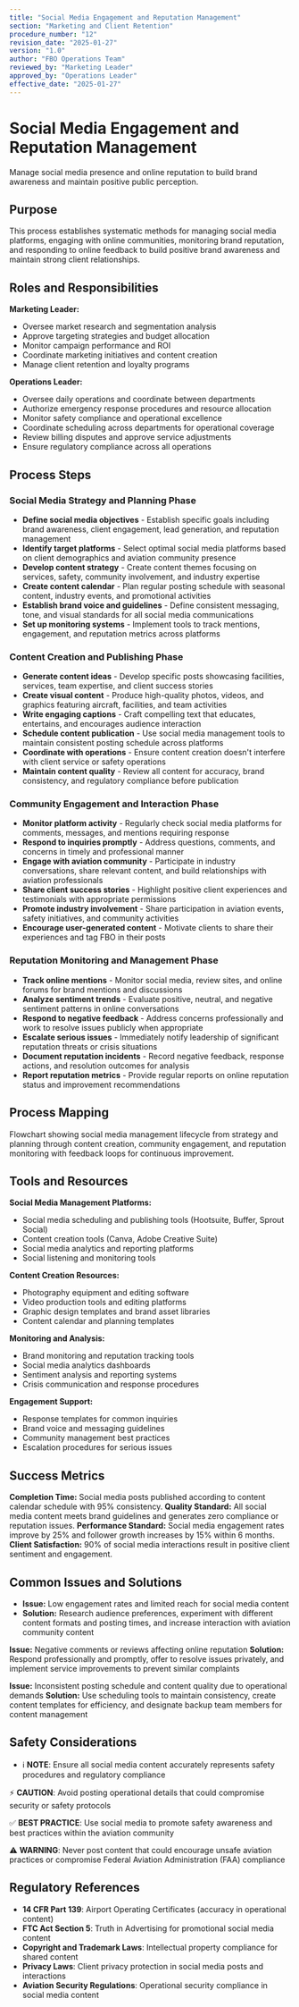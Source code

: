 ```yaml
---
title: "Social Media Engagement and Reputation Management"
section: "Marketing and Client Retention"
procedure_number: "12"
revision_date: "2025-01-27"
version: "1.0"
author: "FBO Operations Team"
reviewed_by: "Marketing Leader"
approved_by: "Operations Leader"
effective_date: "2025-01-27"
---
```


# Social Media Engagement and Reputation Management

Manage social media presence and online reputation to build brand awareness and maintain positive public perception.

## Purpose

This process establishes systematic methods for managing social media platforms, engaging with online communities, monitoring brand reputation, and responding to online feedback to build positive brand awareness and maintain strong client relationships.

## Roles and Responsibilities

**Marketing Leader:**

- Oversee market research and segmentation analysis
- Approve targeting strategies and budget allocation
- Monitor campaign performance and ROI
- Coordinate marketing initiatives and content creation
- Manage client retention and loyalty programs

**Operations Leader:**

- Oversee daily operations and coordinate between departments
- Authorize emergency response procedures and resource allocation
- Monitor safety compliance and operational excellence
- Coordinate scheduling across departments for operational coverage
- Review billing disputes and approve service adjustments
- Ensure regulatory compliance across all operations
## Process Steps

### Social Media Strategy and Planning Phase

- **Define social media objectives** - Establish specific goals including brand awareness, client engagement, lead generation, and reputation management
- **Identify target platforms** - Select optimal social media platforms based on client demographics and aviation community presence
- **Develop content strategy** - Create content themes focusing on services, safety, community involvement, and industry expertise
- **Create content calendar** - Plan regular posting schedule with seasonal content, industry events, and promotional activities
- **Establish brand voice and guidelines** - Define consistent messaging, tone, and visual standards for all social media communications
- **Set up monitoring systems** - Implement tools to track mentions, engagement, and reputation metrics across platforms

### Content Creation and Publishing Phase

- **Generate content ideas** - Develop specific posts showcasing facilities, services, team expertise, and client success stories
- **Create visual content** - Produce high-quality photos, videos, and graphics featuring aircraft, facilities, and team activities
- **Write engaging captions** - Craft compelling text that educates, entertains, and encourages audience interaction
- **Schedule content publication** - Use social media management tools to maintain consistent posting schedule across platforms
- **Coordinate with operations** - Ensure content creation doesn't interfere with client service or safety operations
- **Maintain content quality** - Review all content for accuracy, brand consistency, and regulatory compliance before publication

### Community Engagement and Interaction Phase

- **Monitor platform activity** - Regularly check social media platforms for comments, messages, and mentions requiring response
- **Respond to inquiries promptly** - Address questions, comments, and concerns in timely and professional manner
- **Engage with aviation community** - Participate in industry conversations, share relevant content, and build relationships with aviation professionals
- **Share client success stories** - Highlight positive client experiences and testimonials with appropriate permissions
- **Promote industry involvement** - Share participation in aviation events, safety initiatives, and community activities
- **Encourage user-generated content** - Motivate clients to share their experiences and tag FBO in their posts

### Reputation Monitoring and Management Phase

- **Track online mentions** - Monitor social media, review sites, and online forums for brand mentions and discussions
- **Analyze sentiment trends** - Evaluate positive, neutral, and negative sentiment patterns in online conversations
- **Respond to negative feedback** - Address concerns professionally and work to resolve issues publicly when appropriate
- **Escalate serious issues** - Immediately notify leadership of significant reputation threats or crisis situations
- **Document reputation incidents** - Record negative feedback, response actions, and resolution outcomes for analysis
- **Report reputation metrics** - Provide regular reports on online reputation status and improvement recommendations

## Process Mapping

Flowchart showing social media management lifecycle from strategy and planning through content creation, community engagement, and reputation monitoring with feedback loops for continuous improvement.

## Tools and Resources

**Social Media Management Platforms:**

- Social media scheduling and publishing tools (Hootsuite, Buffer, Sprout Social)
- Content creation tools (Canva, Adobe Creative Suite)
- Social media analytics and reporting platforms
- Social listening and monitoring tools

**Content Creation Resources:**

- Photography equipment and editing software
- Video production tools and editing platforms
- Graphic design templates and brand asset libraries
- Content calendar and planning templates

**Monitoring and Analysis:**

- Brand monitoring and reputation tracking tools
- Social media analytics dashboards
- Sentiment analysis and reporting systems
- Crisis communication and response procedures

**Engagement Support:**

- Response templates for common inquiries
- Brand voice and messaging guidelines
- Community management best practices
- Escalation procedures for serious issues

## Success Metrics

**Completion Time:** Social media posts published according to content calendar schedule with 95% consistency.
**Quality Standard:** All social media content meets brand guidelines and generates zero compliance or reputation issues.
**Performance Standard:** Social media engagement rates improve by 25% and follower growth increases by 15% within 6 months.
**Client Satisfaction:** 90% of social media interactions result in positive client sentiment and engagement.

## Common Issues and Solutions

- **Issue:** Low engagement rates and limited reach for social media content
- **Solution:** Research audience preferences, experiment with different content formats and posting times, and increase interaction with aviation community content




**Issue:** Negative comments or reviews affecting online reputation
**Solution:** Respond professionally and promptly, offer to resolve issues privately, and implement service improvements to prevent similar complaints

**Issue:** Inconsistent posting schedule and content quality due to operational demands
**Solution:** Use scheduling tools to maintain consistency, create content templates for efficiency, and designate backup team members for content management

## Safety Considerations

- ℹ️ **NOTE**: Ensure all social media content accurately represents safety procedures and regulatory compliance



⚡ **CAUTION**: Avoid posting operational details that could compromise security or safety protocols

✅ **BEST PRACTICE**: Use social media to promote safety awareness and best practices within the aviation community

⚠️ **WARNING**: Never post content that could encourage unsafe aviation practices or compromise Federal Aviation Administration (FAA) compliance

## Regulatory References

- **14 CFR Part 139**: Airport Operating Certificates (accuracy in operational content)
- **FTC Act Section 5**: Truth in Advertising for promotional social media content
- **Copyright and Trademark Laws**: Intellectual property compliance for shared content
- **Privacy Laws**: Client privacy protection in social media posts and interactions
- **Aviation Security Regulations**: Operational security compliance in social media content

